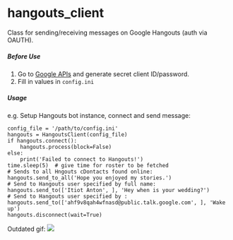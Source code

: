 # hangouts_client
Class for sending/receiving messages on Google Hangouts (auth via OAUTH).

##### Before Use
1. Go to [Google APIs](https://console.developers.google.com/apis/) and generate secret client ID/password.
2. Fill in values in `config.ini`

##### Usage
e.g. Setup Hangouts bot instance, connect and send message:
```
config_file = '/path/to/config.ini'
hangouts = HangoutsClient(config_file)
if hangouts.connect():
    hangouts.process(block=False)
else:
    print('Failed to connect to Hangouts!')
time.sleep(5)  # give time for roster to be fetched
# Sends to all Hngouts cDontacts found online: 
hangouts.send_to_all('Hope you enjoyed my stories.')
# Send to Hangouts user specified by full name:
hangouts.send_to(['Itiot Anton', ], 'Hey when is your wedding?')
# Send to Hangouts user specified by :
hangouts.send_to(['ahf9v8qah4wfnasd@public.talk.google.com', ], 'Wake up')
hangouts.disconnect(wait=True)
```
Outdated gif:
![](https://thumbs.gfycat.com/SnoopyMenacingIsabellinewheatear-size_restricted.gif)
